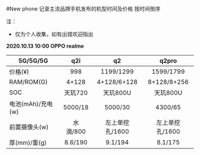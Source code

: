 #New phone
记录主流品牌手机发布的机型时间及价格 按时间倒序

注：

- 仅为个人收集，如有出错欢迎指出

  

**2020.10.13 10:00 	OPPO  realme**

| 5G/5G/5G          |   q2i    |       q2        |      q2pro      |
| ----------------- | :------: | :-------------: | :-------------: |
| 价格(¥)           |   998    |    1199/1299    |    1599/1799    |
| RAM/ROM(G)        |  4+128   |   4+128/6+128   |   8+128/8+256   |
| SOC               | 天玑720  |    天玑800U     |    天玑800U     |
| 电池(mAh)/充电(w) | 5000/18  |     5000/30     |     4300/65     |
| 前置摄像头(w)     | 水滴/800 | 左上单挖孔/1600 | 左上单挖孔/1600 |
| 厚(mm)/重(g)      | 8.6/190  |     9.1/194     |     8.1/175     |

